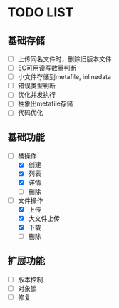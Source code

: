 # TODO LIST

## 基础存储

 - [ ] 上传同名文件时，删除旧版本文件
 - [ ] EC可用读写数量判断
 - [ ] 小文件存储到metafile, inlinedata
 - [ ] 错误类型判断
 - [ ] 优化并发执行
 - [ ] 抽象出metafile存储
 - [ ] 代码优化

## 基础功能

 - [ ] 桶操作
   - [x] 创建
   - [x] 列表
   - [x] 详情
   - [ ] 删除
- [ ] 文件操作
  - [x] 上传
  - [x] 大文件上传
  - [x] 下载
  - [ ] 删除 

## 扩展功能

- [ ] 版本控制
- [ ] 对象锁
- [ ] 修复